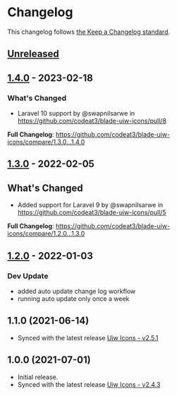 # Changelog

This changelog follows [the Keep a Changelog standard](https://keepachangelog.com).

## [Unreleased](https://github.com/codeat3/blade-uiw-icons/compare/1.4.0...HEAD)

## [1.4.0](https://github.com/codeat3/blade-uiw-icons/compare/1.3.0...1.4.0) - 2023-02-18

### What's Changed

- Laravel 10 support by @swapnilsarwe in https://github.com/codeat3/blade-uiw-icons/pull/8

**Full Changelog**: https://github.com/codeat3/blade-uiw-icons/compare/1.3.0...1.4.0

## [1.3.0](https://github.com/codeat3/blade-uiw-icons/compare/1.2.0...1.3.0) - 2022-02-05

## What's Changed

- Added support for Laravel 9 by @swapnilsarwe in https://github.com/codeat3/blade-uiw-icons/pull/5

**Full Changelog**: https://github.com/codeat3/blade-uiw-icons/compare/1.2.0...1.3.0

## [1.2.0](https://github.com/codeat3/blade-uiw-icons/compare/1.1.0...1.2.0) - 2022-01-03

### Dev Update

- added auto update change log workflow
- running auto update only once a week

## 1.1.0 (2021-06-14)

- Synced with the latest release [Uiw Icons - v2.5.1](https://github.com/uiwjs/icons/releases/tag/v2.5.1)

## 1.0.0 (2021-07-01)

- Initial release.
- Synced with the latest release [Uiw Icons - v2.4.3](https://github.com/uiwjs/icons/releases/tag/v2.4.3)
